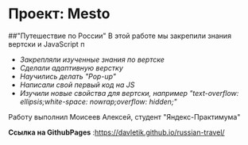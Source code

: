 # Проект: Mesto
##"Путешествие по России"
 В этой работе мы закрепили знания вертски и JavaScript
п
* *Закрепляли изученные знания по вертске*
* *Сделали адаптивную верстку*
* *Научились делать "Pop-up"*
* *Написали свой первый код на JS*
* *Изучили новые свойства для вертски, например "text-overflow: ellipsis;white-space: nowrap;overflow: hidden;"*

Работу выполнил Моисеев Алексей, студент "Яндекс-Практимума"

**Ссылка на GithubPages** :https://davletik.github.io/russian-travel/

